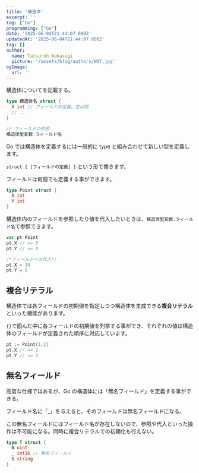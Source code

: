 ```yaml
---
title: '構造体'
excerpt: ''
tag: ["Go"]
programming: ["Go"]
date: '2025-06-04T21:44:07.000Z'
updatedAt: '2025-06-04T21:44:07.000Z'
tag: []
author:
  name: Tatsuroh Wakasugi
  picture: '/assets/blog/authors/WAT.jpg'
ogImage:
  url: ''
---
```


構造体についてを記載する。

<div class="note_content_by_programming_language" id="note_content_Go">

```go
type 構造体名 struct {
  X int // フィールドの定義。左は例
  // ...
}

// フィールドの参照
構造体型変数.フィールド名
```

Go では構造体を定義するには一般的に type と組み合わせて新しい型を定義します。

`struct { [フィールドの定義] }` という形で書きます。

フィールドは何個でも定義する事ができます。

```go
type Point struct {
  X int
  Y int
}
```

構造体内のフィールドを参照したり値を代入したいときは、`構造体型変数.フィールド名`で参照できます。

```go
var pt Point
pt.X // == 0
pt.Y // == 0

/*フィールドへの代入*/
pt.X = 10
pt.Y = 8
```

## 複合リテラル

構造体では各フィールドの初期値を指定しつつ構造体を生成できる**複合リテラル**といった機能があります。

`{}`で囲んだ中に各フィールドの初期値を列挙する事ができ、それぞれの値は構造体のフィールドが定義された順序に対応しています。

```go
pt := Point{1,2}
pt.X // == 1
pt.Y // == 2
```

## 無名フィールド

高度な仕様ではあるが、Go の構造体には「無名フィールド」を定義する事ができる。

フィールド名に「\_」を与えると、そのフィールドは無名フィールドになる。

この無名フィールドにはフィールド名が存在しないので、参照や代入といった操作は不可能になる。同時に複合リテラルでの初期化も行えない。

```go
type T struct {
  N uint
  _ int16 // 無名フィールド
  S string
}
```

</div>
